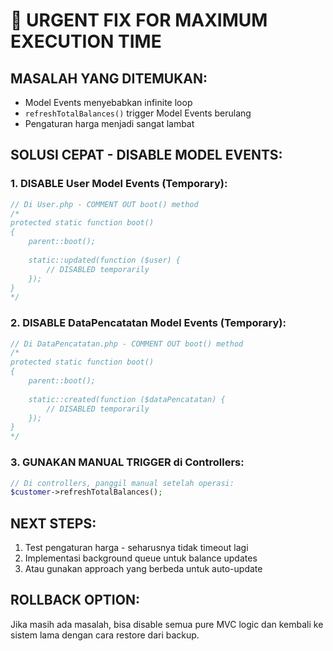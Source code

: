 # 🚨 URGENT FIX FOR MAXIMUM EXECUTION TIME

## MASALAH YANG DITEMUKAN:
- Model Events menyebabkan infinite loop
- `refreshTotalBalances()` trigger Model Events berulang
- Pengaturan harga menjadi sangat lambat

## SOLUSI CEPAT - DISABLE MODEL EVENTS:

### 1. DISABLE User Model Events (Temporary):
```php
// Di User.php - COMMENT OUT boot() method
/*
protected static function boot()
{
    parent::boot();
    
    static::updated(function ($user) {
        // DISABLED temporarily
    });
}
*/
```

### 2. DISABLE DataPencatatan Model Events (Temporary):
```php  
// Di DataPencatatan.php - COMMENT OUT boot() method
/*
protected static function boot()
{
    parent::boot();
    
    static::created(function ($dataPencatatan) {
        // DISABLED temporarily  
    });
}
*/
```

### 3. GUNAKAN MANUAL TRIGGER di Controllers:
```php
// Di controllers, panggil manual setelah operasi:
$customer->refreshTotalBalances();
```

## NEXT STEPS:
1. Test pengaturan harga - seharusnya tidak timeout lagi
2. Implementasi background queue untuk balance updates
3. Atau gunakan approach yang berbeda untuk auto-update

## ROLLBACK OPTION:
Jika masih ada masalah, bisa disable semua pure MVC logic dan kembali ke sistem lama dengan cara restore dari backup.
